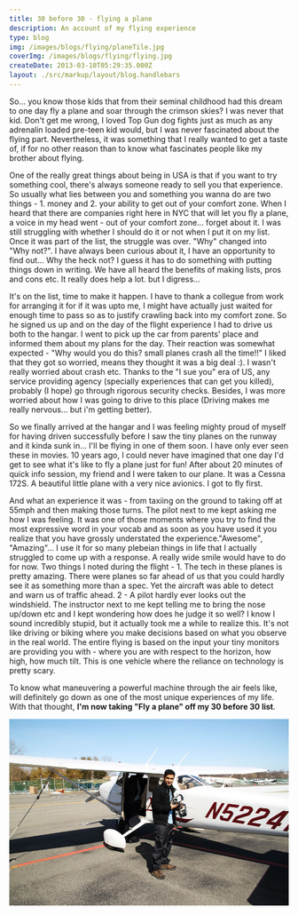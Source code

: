 ```yaml
---
title: 30 before 30 - flying a plane
description: An account of my flying experience
type: blog
img: /images/blogs/flying/planeTile.jpg
coverImg: /images/blogs/flying/flying.jpg
createDate: 2013-03-10T05:29:35.000Z
layout: ./src/markup/layout/blog.handlebars
---
```


So... you know those kids that from their seminal childhood had this dream to one day fly a plane and soar through the crimson skies? I was never that kid. Don't get me wrong, I loved Top Gun dog fights just as much as any adrenalin loaded pre-teen kid would, but I was never fascinated about the flying part. Nevertheless, it was something that I really wanted to get a taste of, if for no other reason than to know what fascinates people like my brother about flying. 

One of the really great things about being in USA is that if you want to try something cool, there's always someone ready to sell you that experience. So usually what lies between you and something you wanna do are two things - 1. money and 2. your ability to get out of your comfort zone. When I heard that there are companies right here in NYC that will let you fly a plane, a voice in my head went - out of your comfort zone... forget about it. I was still struggling with whether I should do it or not when I put it on my list. Once it was part of the list, the struggle was over. "Why" changed into "Why not?". I have always been curious about it, I have an opportunity to find out... Why the heck not? I guess it has to do something with putting things down in writing. We have all heard the benefits of making lists, pros and cons etc. It really does help a lot. but I digress...

It's on the list, time to make it happen. I have to thank a collegue from work for arranging it for if it was upto me, I might have actually just waited for enough time to pass so as to justify crawling back into my comfort zone. So he signed us up and on the day of the flight experience I had to drive us both to the hangar. I went to pick up the car from parents' place and informed them about my plans for the day. Their reaction was somewhat expected - "Why would you do this? small planes crash all the time!!" I liked that they got so worried, means they thought it was a big deal :). I wasn't really worried about crash etc. Thanks to the "I sue you" era of US, any service providing agency (specially experiences that can get you killed), probably (I hope) go through rigorous security checks. Besides, I was more worried about how I was going to drive to this place (Driving makes me really nervous... but i'm getting better).

So we finally arrived at the hangar and I was feeling mighty proud of myself for having driven successfully before I saw the tiny planes on the runway and it kinda sunk in... I'll be flying in one of them soon. I have only ever seen these in movies. 10 years ago, I could never have imagined that one day I'd get to see what it's like to fly a plane just for fun! After about 20 minutes of quick info session, my friend and I were taken to our plane. It was a Cessna 172S. A beautiful little plane with a very nice avionics. I got to fly first. 

And what an experience it was - from taxiing on the ground to taking off at 55mph and then making those turns. The pilot next to me kept asking me how I was feeling. It was one of those moments where you try to find the most expressive word in your vocab and as soon as you have used it you realize that you have grossly understated the experience."Awesome", "Amazing"... I use it for so many plebeian things in life that I actually struggled to come up with a response. A really wide smile would have to do for now. Two things I noted during the flight - 1. The tech in these planes is pretty amazing. There were planes so far ahead of us that you could hardly see it as something more than a spec. Yet the aircraft was able to detect and warn us of traffic ahead. 2 - A pilot hardly ever looks out the windshield. The instructor next to me kept telling me to bring the nose up/down etc and I kept wondering how does he judge it so well? I know I sound incredibly stupid, but it actually took me a while to realize this. It's not like driving or biking where you make decisions based on what you observe in the real world. The entire flying is based on the input your tiny monitors are providing you with - where you are with respect to the horizon, how high, how much tilt. This is one vehicle where the reliance on technology is pretty scary.

To know what maneuvering a powerful machine through the air feels like, will definitely go down as one of the most unique experiences of my life. With that thought, **I'm now taking "Fly a plane" off my 30 before 30 list**.

![the plane](../../images/blogs/flying/plane.jpg)
